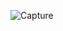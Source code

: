 ![Capture](https://user-images.githubusercontent.com/33928040/75055823-b21d2380-54fb-11ea-8483-27812848988a.PNG)
